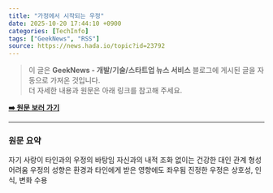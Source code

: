 ```yaml
---
title: "가정에서 시작되는 우정"
date: 2025-10-20 17:44:10 +0900
categories: [TechInfo]
tags: ["GeekNews", "RSS"]
source: https://news.hada.io/topic?id=23792
---
```

> 이 글은 **GeekNews - 개발/기술/스타트업 뉴스 서비스** 블로그에 게시된 글을 자동으로 가져온 것입니다. <br>
> 더 자세한 내용과 원문은 아래 링크를 참고해 주세요.

[**➡️ 원문 보러 가기**](https://news.hada.io/topic?id=23792)

---

### 원문 요약
자기 사랑이 타인과의 우정의 바탕임 자신과의 내적 조화 없이는 건강한 대인 관계 형성 어려움 우정의 성향은 환경과 타인에게 받은 영향에도 좌우됨 진정한 우정은 상호성, 인식, 변화 수용
